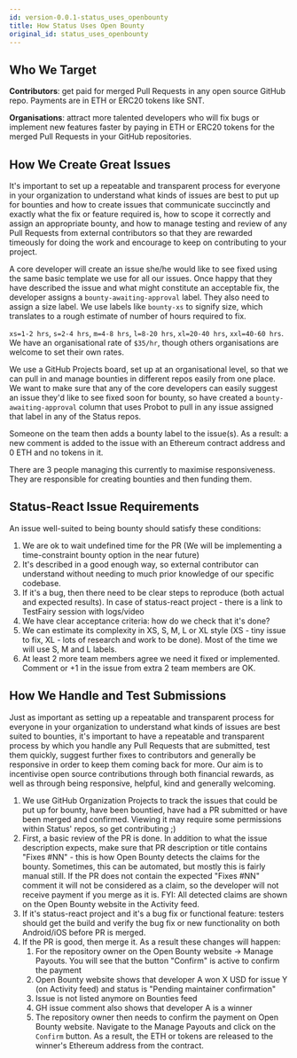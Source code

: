 ```yaml
---
id: version-0.0.1-status_uses_openbounty
title: How Status Uses Open Bounty
original_id: status_uses_openbounty
---
```


## Who We Target

**Contributors**: get paid for merged Pull Requests in any open source GitHub repo. Payments are in ETH or ERC20 tokens like SNT.

**Organisations**: attract more talented developers who will fix bugs or implement new features faster by paying in ETH or ERC20 tokens for the merged Pull Requests in your GitHub repositories.

## How We Create Great Issues

It's important to set up a repeatable and transparent process for everyone in your organization to understand what kinds of issues are best to put up for bounties and how to create issues that communicate succinctly and exactly what the fix or feature required is, how to scope it correctly and assign an appropriate bounty, and how to manage testing and review of any Pull Requests from external contributors so that they are rewarded timeously for doing the work and encourage to keep on contributing to your project.

A core developer will create an issue she/he would like to see fixed using the same basic template we use for all our issues.
Once happy that they have described the issue and what might constitute an acceptable fix, the developer assigns a `bounty-awaiting-approval` label.
They also need to assign a size label. We use labels like `bounty-xs` to signify size, which translates to a rough estimate of number of hours required to fix. 

`xs=1-2 hrs`, `s=2-4 hrs`, `m=4-8 hrs`, `l=8-20 hrs`, `xl=20-40 hrs`, `xxl=40-60 hrs`. We have an organisational rate of `$35/hr`, though others organisations are welcome to set their own rates.

We use a GitHub Projects board, set up at an organisational level, so that we can pull in and manage bounties in different repos easily from one place. We want to make sure that any of the core developers can easily suggest an issue they'd like to see fixed soon for bounty, so have created a `bounty-awaiting-approval` column that uses Probot to pull in any issue assigned that label in any of the Status repos.

Someone on the team then adds a bounty label to the issue(s). As a result:
a new comment is added to the issue with an Ethereum contract address and 0 ETH and no tokens in it.

There are 3 people managing this currently to maximise responsiveness. They are responsible for creating bounties and then funding them. 

## Status-React Issue Requirements

An issue well-suited to being bounty should satisfy these conditions:

1. We are ok to wait undefined time for the PR (We will be implementing a time-constraint bounty option in the near future)
2. It's described in a good enough way, so external contributor can understand without needing to much prior knowledge of our specific codebase.
3. If it's a bug, then there need to be clear steps to reproduce (both actual and expected results). In case of status-react project - there is a link to TestFairy session with logs/video
4. We have clear acceptance criteria: how do we check that it's done?
5. We can estimate its complexity in XS, S, M, L or XL style (XS - tiny issue to fix, XL - lots of research and work to be done). Most of the time we will use S, M and L labels.
6. At least 2 more team members agree we need it fixed or implemented. Comment or +1 in the issue from extra 2 team members are OK.

## How We Handle and Test Submissions

Just as important as setting up a repeatable and transparent process for everyone in your organization to understand what kinds of issues are best suited to bounties, it's important to have a repeatable and transparent process by which you handle any Pull Requests that are submitted, test them quickly, suggest further fixes to contributors and generally be responsive in order to keep them coming back for more. Our aim is to incentivise open source contributions through both financial rewards, as well as through being responsive, helpful, kind and generally welcoming.

1. We use GitHub Organization Projects to track the issues that could be put up for bounty, have been bountied, have had a PR submitted or have been merged and confirmed. Viewing it may require some permissions within Status' repos, so get contributing ;)
2. First, a basic review of the PR is done. In addition to what the issue description expects, make sure that PR description or title contains "Fixes #NN" - this is how Open Bounty detects the claims for the bounty. Sometimes, this can be automated, but mostly this is fairly manual still. If the PR does not contain the expected "Fixes #NN" comment it will not be considered as a claim, so the developer will not receive payment if you merge as it is. FYI: All detected claims are shown on the Open Bounty website in the Activity feed.
3. If it's status-react project and it's a bug fix or functional feature: testers should get the build and verify the bug fix or new functionality on both Android/iOS before PR is merged.
4. If the PR is good, then merge it. As a result these changes will happen:
    1. For the repository owner on the Open Bounty website -> Manage Payouts. You will see that the button "Confirm" is active to confirm the payment
    2. Open Bounty website shows that developer A won X USD for issue Y (on Activity feed) and status is "Pending maintainer confirmation"
    3. Issue is not listed anymore on Bounties feed
    4. GH issue comment also shows that developer A is a winner
    5. The repository owner then needs to confirm the payment on Open Bounty website. Navigate to the Manage Payouts and click on the `Confirm` button. As a result, the ETH or tokens are released to the winner's Ethereum address from the contract.
